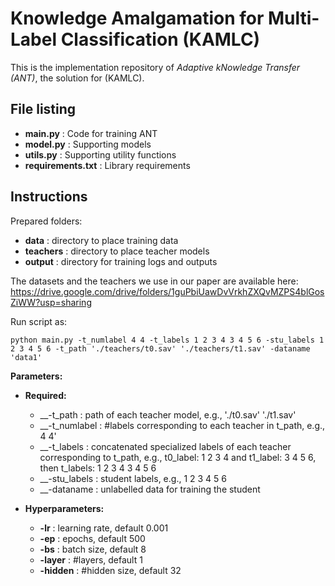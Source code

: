 # Knowledge Amalgamation for Multi-Label Classification (KAMLC)
This is the implementation repository of <i>Adaptive kNowledge Transfer (ANT)</i>, the solution for (KAMLC).

## File listing

+ __main.py__ : Code for training ANT
+ __model.py__ : Supporting models
+ __utils.py__ : Supporting utility functions
+ __requirements.txt__ : Library requirements

## Instructions 

Prepared folders:

+ __data__ : directory to place training data
+ __teachers__ : directory to place teacher models
+ __output__ : directory for training logs and outputs 

The datasets and the teachers we use in our paper are available here: https://drive.google.com/drive/folders/1guPbiUawDvVrkhZXQvMZPS4blGosZiWW?usp=sharing


Run script as:

    python main.py -t_numlabel 4 4 -t_labels 1 2 3 4 3 4 5 6 -stu_labels 1 2 3 4 5 6 -t_path './teachers/t0.sav' './teachers/t1.sav' -dataname 'data1'   

<b>Parameters:</b>

+ __Required:__
  + __-t_path : path of each teacher model, e.g., './t0.sav' './t1.sav'
  + __-t_numlabel : #labels corresponding to each teacher in t_path, e.g., 4 4'
  + __-t_labels : concatenated specialized labels of each teacher corresponding to t_path, e.g., t0_label: 1 2 3 4 and t1_label: 3 4 5 6, then t_labels: 1 2 3 4 3 4 5 6
  + __-stu_labels : student labels, e.g., 1 2 3 4 5 6
  + __-dataname : unlabelled data for training the student

+ __Hyperparameters:__
  + __-lr__ : learning rate, default 0.001
  + __-ep__ : epochs, default 500
  + __-bs__ : batch size, default 8
  + __-layer__ : #layers, default 1
  + __-hidden__ : #hidden size, default 32

  
